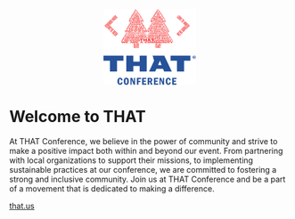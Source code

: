<img src="./THATConferenceWordTree-cropped.svg" style="width:33%; margin:0 auto 40px auto; display:block;" />

# Welcome to THAT

At THAT Conference, we believe in the power of community and strive to make a positive impact both within and beyond our event. From partnering with local organizations to support their missions, to implementing sustainable practices at our conference, we are committed to fostering a strong and inclusive community. Join us at THAT Conference and be a part of a movement that is dedicated to making a difference.

[that.us](https://that.us/?udm_source=github)
